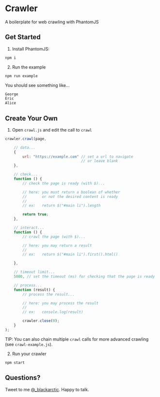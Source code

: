 # Crawler

A boilerplate for web crawling with PhantomJS

## Get Started

1) Install PhantomJS:

```sh
npm i
```

2) Run the example

```sh
npm run example
```

You should see something like...

```sh
George
Eric
Alice
```

## Create Your Own

1) Open `crawl.js` and edit the call to `crawl`

```js
crawler.crawl(page,

    // data...
    {
        url: "https://example.com" // set a url to navigate
                                   // or leave blank
    },

    // check...
    function () {
        // check the page is ready (with $)...

        // here: you must return a boolean of whether
        //       or not the desired content is ready
        //
        // ex:   return $("#main li").length

        return true;
    },

    // interact...
    function () {
        // crawl the page (with $)...

        // here: you may return a result
        //
        // ex:   return $("#main li").first().html()

    },

    // timeout limit...
    5000, // set the timeout (ms) for checking that the page is ready

    // process...
    function (result) {
        // process the result...

        // here: you may process the result
        //
        // ex:   console.log(result)

        crawler.close(0);
    }
);
```

TIP: You can also chain multiple `crawl` calls for more advanced crawling (see `crawl-example.js`).

2) Run your crawler

```sh
npm start
```

## Questions?

Tweet to me [@_blackarctic](https://twitter.com/_blackarctic). Happy to talk.